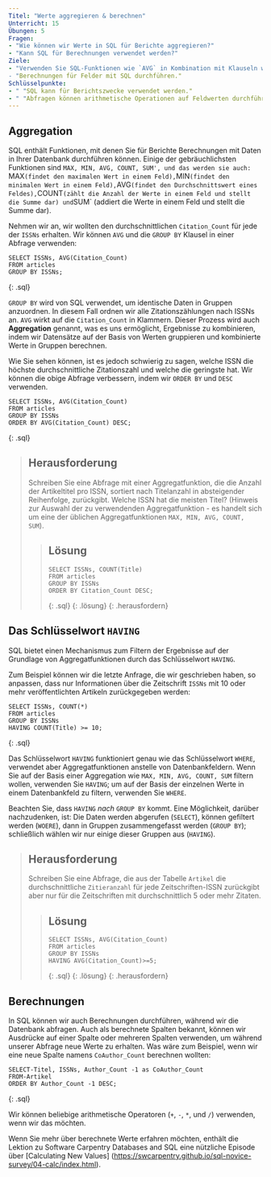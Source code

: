 ```yaml
---
Titel: "Werte aggregieren & berechnen"
Unterricht: 15
Übungen: 5
Fragen:
- "Wie können wir Werte in SQL für Berichte aggregieren?"
- "Kann SQL für Berechnungen verwendet werden?"
Ziele:
- "Verwenden Sie SQL-Funktionen wie `AVG` in Kombination mit Klauseln wie `Group By`, um Werte zu aggregieren und Ergebnisse für Berichte zurückzugeben.
- "Berechnungen für Felder mit SQL durchführen."
Schlüsselpunkte:
- " "SQL kann für Berichtszwecke verwendet werden."
- " "Abfragen können arithmetische Operationen auf Feldwerten durchführen."
---
```


## Aggregation

SQL enthält Funktionen, mit denen Sie für Berichte Berechnungen mit Daten in Ihrer Datenbank durchführen können. Einige der gebräuchlichsten Funktionen sind `MAX, MIN, AVG, COUNT, SUM', und das werden sie auch: `MAX` (findet den maximalen Wert in einem Feld), `MIN` (findet den minimalen Wert in einem Feld), `AVG` (findet den Durchschnittswert eines Feldes), `COUNT` (zählt die Anzahl der Werte in einem Feld und stellt die Summe dar) und `SUM` (addiert die Werte in einem Feld und stellt die Summe dar).

Nehmen wir an, wir wollten den durchschnittlichen `Citation_Count` für jede der `ISSNs` erhalten. Wir können `AVG` und die `GROUP BY` Klausel in einer Abfrage verwenden:

~~~
SELECT ISSNs, AVG(Citation_Count)
FROM articles
GROUP BY ISSNs;
~~~
{: .sql}

`GROUP BY` wird von SQL verwendet, um identische Daten in Gruppen anzuordnen. In diesem Fall ordnen wir alle Zitationszählungen nach ISSNs an. `AVG` wirkt auf die `Citation_Count` in Klammern. Dieser Prozess wird auch **Aggregation** genannt, was es uns ermöglicht, Ergebnisse zu kombinieren, indem wir Datensätze auf der Basis von Werten gruppieren und kombinierte Werte in Gruppen berechnen.

Wie Sie sehen können, ist es jedoch schwierig zu sagen, welche ISSN die höchste durchschnittliche Zitationszahl und welche die geringste hat. Wir können die obige Abfrage verbessern, indem wir `ORDER BY` und `DESC` verwenden. 

~~~
SELECT ISSNs, AVG(Citation_Count)
FROM articles
GROUP BY ISSNs 
ORDER BY AVG(Citation_Count) DESC;
~~~
{: .sql}

> ## Herausforderung
> Schreiben Sie eine Abfrage mit einer Aggregatfunktion, die die Anzahl der Artikeltitel pro ISSN, sortiert nach Titelanzahl in absteigender Reihenfolge, zurückgibt. Welche ISSN hat die meisten Titel?  (Hinweis zur Auswahl der zu verwendenden Aggregatfunktion - es handelt sich um eine der üblichen Aggregatfunktionen `MAX, MIN, AVG, COUNT, SUM`).
>
> > ## Lösung
> > ~~~
> > SELECT ISSNs, COUNT(Title)
> > FROM articles
> > GROUP BY ISSNs
> > ORDER BY Citation_Count DESC;
> > ~~~
> > {: .sql}
> {: .lösung}
{: .herausfordern}

## Das Schlüsselwort `HAVING`

SQL bietet einen Mechanismus zum Filtern der Ergebnisse auf der Grundlage von Aggregatfunktionen durch das Schlüsselwort `HAVING`.

Zum Beispiel können wir die letzte Anfrage, die wir geschrieben haben, so anpassen, dass nur Informationen über die Zeitschrift `ISSNs` mit 10 oder mehr veröffentlichten Artikeln zurückgegeben werden:

~~~
SELECT ISSNs, COUNT(*)
FROM articles
GROUP BY ISSNs
HAVING COUNT(Title) >= 10;
~~~
{: .sql}

Das Schlüsselwort `HAVING` funktioniert genau wie das Schlüsselwort `WHERE`, verwendet aber Aggregatfunktionen anstelle von Datenbankfeldern.  Wenn Sie auf der Basis einer Aggregation wie `MAX, MIN, AVG, COUNT, SUM` filtern wollen, verwenden Sie `HAVING`; um auf der Basis der einzelnen Werte in einem Datenbankfeld zu filtern, verwenden Sie `WHERE`.

Beachten Sie, dass `HAVING` _nach_ `GROUP BY` kommt. Eine Möglichkeit, darüber nachzudenken, ist: Die Daten werden abgerufen (`SELECT`), können gefiltert werden (`WOERE`), dann in Gruppen zusammengefasst werden (`GROUP BY`); schließlich wählen wir nur einige dieser Gruppen aus (`HAVING`).

> ## Herausforderung
> Schreiben Sie eine Abfrage, die aus der Tabelle `Artikel` die durchschnittliche `Zitieranzahl` für jede Zeitschriften-ISSN zurückgibt 
> aber nur für die Zeitschriften mit durchschnittlich 5 oder mehr Zitaten.
>
> > ## Lösung
> > ~~~
> > SELECT ISSNs, AVG(Citation_Count)
> > FROM articles
> > GROUP BY ISSNs
> > HAVING AVG(Citation_Count)>=5;
> > ~~~
> > {: .sql}
> {: .lösung}
{: .herausfordern}

## Berechnungen

In SQL können wir auch Berechnungen durchführen, während wir die Datenbank abfragen. Auch als berechnete Spalten bekannt, können wir Ausdrücke auf einer Spalte oder mehreren Spalten verwenden, um während unserer Abfrage neue Werte zu erhalten. Was wäre zum Beispiel, wenn wir eine neue Spalte namens `CoAuthor_Count` berechnen wollten:

~~~
SELECT-Titel, ISSNs, Author_Count -1 as CoAuthor_Count
FROM-Artikel
ORDER BY Author_Count -1 DESC;
~~~
{: .sql}

Wir können beliebige arithmetische Operatoren (`+`, `-`, `*`, und `/`) verwenden, wenn wir das möchten.

Wenn Sie mehr über berechnete Werte erfahren möchten, enthält die Lektion zu Software Carpentry Databases and SQL eine nützliche Episode über [Calculating New Values] (https://swcarpentry.github.io/sql-novice-survey/04-calc/index.html). 
